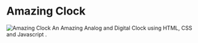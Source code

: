 # Amazing Clock
![Amazing Clock](https://i.imgur.com/wykNMJR.png)
An Amazing Analog and Digital Clock using HTML, CSS and Javascript .
